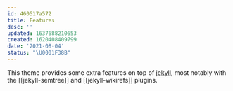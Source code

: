 ```yaml
---
id: 460517a572
title: Features
desc: ''
updated: 1637688210653
created: 1620408409799
date: '2021-08-04'
status: "\U0001F38B"
---
```


This theme provides some extra features on top of [jekyll](https://jekyllrb.com/), most notably with the [[jekyll-semtree]] and [[jekyll-wikirefs]] plugins.
